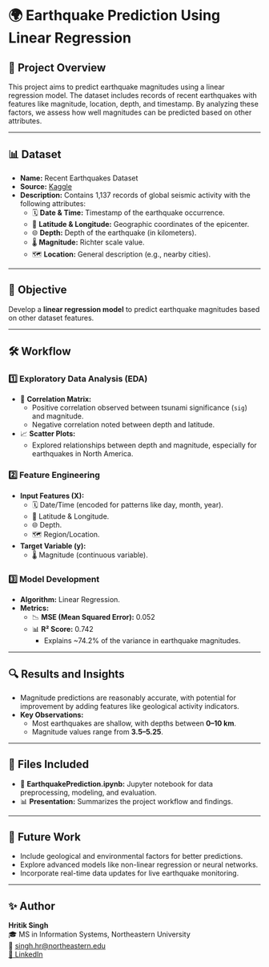 # 🌍 Earthquake Prediction Using Linear Regression

## 📄 Project Overview
This project aims to predict earthquake magnitudes using a linear regression model. The dataset includes records of recent earthquakes with features like magnitude, location, depth, and timestamp. By analyzing these factors, we assess how well magnitudes can be predicted based on other attributes.

---

## 📊 Dataset
- **Name:** Recent Earthquakes Dataset  
- **Source:** [Kaggle](https://www.kaggle.com)  
- **Description:** Contains 1,137 records of global seismic activity with the following attributes:  
  - 🗓 **Date & Time:** Timestamp of the earthquake occurrence.  
  - 📍 **Latitude & Longitude:** Geographic coordinates of the epicenter.  
  - 🌐 **Depth:** Depth of the earthquake (in kilometers).  
  - 🌡 **Magnitude:** Richter scale value.  
  - 🗺 **Location:** General description (e.g., nearby cities).  

---

## 🎯 Objective
Develop a **linear regression model** to predict earthquake magnitudes based on other dataset features.

---

## 🛠 Workflow

### 1️⃣ Exploratory Data Analysis (EDA)
- 🔄 **Correlation Matrix:**  
  - Positive correlation observed between tsunami significance (`sig`) and magnitude.  
  - Negative correlation noted between depth and latitude.  
- 📈 **Scatter Plots:**  
  - Explored relationships between depth and magnitude, especially for earthquakes in North America.

### 2️⃣ Feature Engineering
- **Input Features (X):**  
  - 🗓 Date/Time (encoded for patterns like day, month, year).  
  - 📍 Latitude & Longitude.  
  - 🌐 Depth.  
  - 🗺 Region/Location.  
- **Target Variable (y):**  
  - 🌡 Magnitude (continuous variable).  

### 3️⃣ Model Development
- **Algorithm:** Linear Regression.  
- **Metrics:**  
  - 📉 **MSE (Mean Squared Error):** 0.052  
  - 📊 **R² Score:** 0.742  
    - Explains ~74.2% of the variance in earthquake magnitudes.

---

## 🔍 Results and Insights
- Magnitude predictions are reasonably accurate, with potential for improvement by adding features like geological activity indicators.  
- **Key Observations:**  
  - Most earthquakes are shallow, with depths between **0–10 km**.  
  - Magnitude values range from **3.5–5.25**.

---

## 📂 Files Included
- 📘 **EarthquakePrediction.ipynb:** Jupyter notebook for data preprocessing, modeling, and evaluation.  
- 📊 **Presentation:** Summarizes the project workflow and findings.

---

## 🚀 Future Work
- Include geological and environmental factors for better predictions.  
- Explore advanced models like non-linear regression or neural networks.  
- Incorporate real-time data updates for live earthquake monitoring.

---

## ✨ Author
**Hritik Singh**  
🎓 MS in Information Systems, Northeastern University  
📧 singh.hr@northeastern.edu  
[🔗 LinkedIn](https://www.linkedin.com/in/hritik-singh9919)
